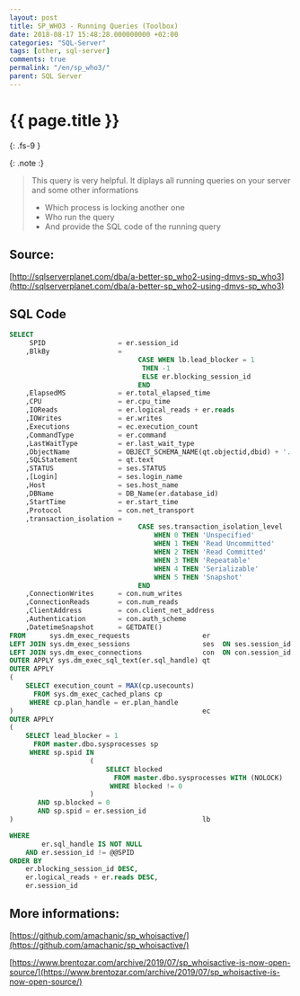 ```yaml
---
layout: post
title: SP_WHO3 - Running Queries (Toolbox)
date: 2018-08-17 15:48:28.000000000 +02:00
categories: "SQL-Server"
tags: [other, sql-server]
comments: true
permalink: "/en/sp_who3/"
parent: SQL Server
---
```

# {{ page.title }}
{: .fs-9 }

{: .note :}
>This query is very helpful.
>It diplays all running queries on your server and some other informations
> - Which process is locking another one
> - Who run the query
> - And provide the SQL code of the running query






## Source:
[http://sqlserverplanet.com/dba/a-better-sp_who2-using-dmvs-sp_who3](http://sqlserverplanet.com/dba/a-better-sp_who2-using-dmvs-sp_who3)


## SQL Code
```sql
SELECT
     SPID                  = er.session_id
    ,BlkBy                 = 
                                CASE WHEN lb.lead_blocker = 1 
                                 THEN -1 
                                 ELSE er.blocking_session_id 
                                END
    ,ElapsedMS             = er.total_elapsed_time
    ,CPU                   = er.cpu_time
    ,IOReads               = er.logical_reads + er.reads
    ,IOWrites              = er.writes
    ,Executions            = ec.execution_count
    ,CommandType           = er.command
    ,LastWaitType          = er.last_wait_type
    ,ObjectName            = OBJECT_SCHEMA_NAME(qt.objectid,dbid) + '.' + OBJECT_NAME(qt.objectid, qt.dbid)
    ,SQLStatement          = qt.text
    ,STATUS                = ses.STATUS
    ,[Login]               = ses.login_name
    ,Host                  = ses.host_name
    ,DBName                = DB_Name(er.database_id)
    ,StartTime             = er.start_time
    ,Protocol              = con.net_transport
    ,transaction_isolation =
                                CASE ses.transaction_isolation_level
                                    WHEN 0 THEN 'Unspecified'
                                    WHEN 1 THEN 'Read Uncommitted'
                                    WHEN 2 THEN 'Read Committed'
                                    WHEN 3 THEN 'Repeatable'
                                    WHEN 4 THEN 'Serializable'
                                    WHEN 5 THEN 'Snapshot'
                                END
    ,ConnectionWrites      = con.num_writes
    ,ConnectionReads       = con.num_reads
    ,ClientAddress         = con.client_net_address
    ,Authentication        = con.auth_scheme
    ,DatetimeSnapshot      = GETDATE()
FROM      sys.dm_exec_requests                  er
LEFT JOIN sys.dm_exec_sessions                  ses  ON ses.session_id = er.session_id
LEFT JOIN sys.dm_exec_connections               con  ON con.session_id = ses.session_id
OUTER APPLY sys.dm_exec_sql_text(er.sql_handle) qt
OUTER APPLY
(
    SELECT execution_count = MAX(cp.usecounts)
      FROM sys.dm_exec_cached_plans cp
     WHERE cp.plan_handle = er.plan_handle
)                                               ec
OUTER APPLY 
( 
    SELECT lead_blocker = 1 
      FROM master.dbo.sysprocesses sp 
     WHERE sp.spid IN 
                    (
                        SELECT blocked 
                          FROM master.dbo.sysprocesses WITH (NOLOCK) 
                         WHERE blocked != 0
                    ) 
       AND sp.blocked = 0 
       AND sp.spid = er.session_id
)                                               lb 

WHERE 
        er.sql_handle IS NOT NULL
    AND er.session_id != @@SPID
ORDER BY
    er.blocking_session_id DESC,
    er.logical_reads + er.reads DESC,
    er.session_id
```


## More informations:

[https://github.com/amachanic/sp_whoisactive/](https://github.com/amachanic/sp_whoisactive/)

[https://www.brentozar.com/archive/2019/07/sp_whoisactive-is-now-open-source/](https://www.brentozar.com/archive/2019/07/sp_whoisactive-is-now-open-source/)

